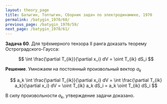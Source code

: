 ```yaml
---
layout: theory_page
title: Батыгин, Топтыгин, Сборник задач по электродинамике, 1970
permalink: /batygin_1970/60/
previous_page: /batygin_1970/59/
next_page: /batygin_1970/61/
---
```


**Задача 60**. Для трёхмерного тензора II ранга доказать теорему Остроградского-Гаусса:

$$
\int \frac{\partial T_{ik}}{\partial x_i} dV = \oint T_{ik} dS_i
$$

**Решение**. Умножаем на постоянный произвольный вектор $a_k$

$$
a_k \int \frac{\partial T_{ik}}{\partial x_i} dV = \int \frac{\partial T_{ik} a_k}{\partial x_i} dV  = \oint T_{ik} a_k dS_i = a_k \oint T_{ik} dS_i
$$

В силу произвольности $a_k$, утверждение задачи доказано.